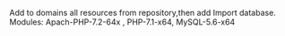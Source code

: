  Add to domains all resources from repository,then add Import database. Modules: Apach-PHP-7.2-64x , PHP-7.1-x64, MySQL-5.6-x64
